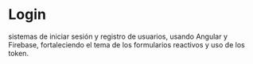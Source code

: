 # Login
sistemas de iniciar sesión y registro de usuarios, usando Angular y Firebase, fortaleciendo el tema de los formularios reactivos y uso de los token.
